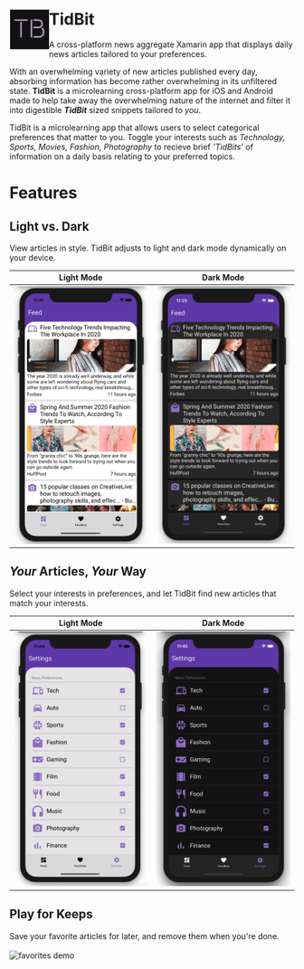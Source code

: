 # TidBit  <img align="left" src="IconRepo/appicons/playstore.png" width="70" >  
A cross-platform news aggregate Xamarin app that displays daily news articles tailored to your preferences.

With an overwhelming variety of new articles published every day, absorbing information has become rather overwhelming in its unfiltered state. **TidBit** is a microlearning cross-platform app for iOS and Android made to help take away the overwhelming nature of the internet and filter it into digestible **_TidBit_** sized snippets tailored to _you_.

TidBit is a microlearning app that allows users to select categorical preferences that matter to you. Toggle your interests such as *Technology, Sports, Movies, Fashion, Photography* to recieve brief _'TidBits'_ of information on a daily basis relating to your preferred topics. 

# Features
## Light vs. Dark
View articles in style. TidBit adjusts to light and dark mode dynamically on your device.

 Light Mode            |  Dark Mode
:-------------------------:|:-------------------------:
<img src="IconRepo/screenshots/ios-light-feed.png" alt="ios light feed" width="250"/>  |  <img src="IconRepo/screenshots/ios-dark-feed.png" alt="ios dark feed" width="250"/> 

## _Your_ Articles, _Your_ Way
Select your interests in preferences, and let TidBit find new articles that match your interests.

 Light Mode            |  Dark Mode
:-------------------------:|:-------------------------:
<img src="IconRepo/screenshots/ios-light-settings.png" alt="ios light settings" width="250"/>  |  <img src="IconRepo/screenshots/ios-dark-settings.png" alt="ios dark settings" width="250"/> 

## Play for Keeps
Save your favorite articles for later, and remove them when you're done.
<br/><br/>
<img src="IconRepo/screenshots/ios-light-favdemo.gif" alt="favorites demo" width="320"/> 


